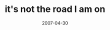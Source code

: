 ---
layout: base.njk
title : 'it&#39;s not the road I am on' 
view_title : 'it&#39;s not the road I am on' 
year : '2007' 
date : '2007-04-30' 
img_file : '/drawing/itsnottheroadiamon.png' 
html_file : 'itsnottheroadiamon' 
next_html : 'lunchpunch.html' 
year_order : '43' 
permalink : "title/{{html_file}}.html"
---